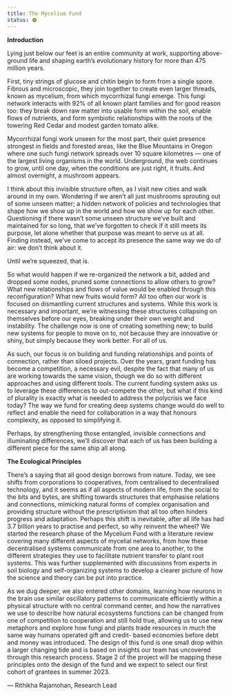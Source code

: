 ```yaml
---
title: The Mycelium Fund
status: 🟠
---
```


**Introduction**

Lying just below our feet is an entire community at work, supporting above-ground life and shaping earth’s evolutionary history for more than 475 million years. 

First, tiny strings of glucose and chitin begin to form from a single spore. Fibrous and microscopic, they join together to create even larger threads, known as mycelium, from which mycorrhizal fungi emerge. This fungi network interacts with 92% of all known plant families and for good reason too: they break down raw matter into usable form within the soil, enable flows of nutrients, and form symbiotic relationships with the roots of the towering Red Cedar and modest garden tomato alike. 

Mycorrhizal fungi work unseen for the most part, their quiet presence strongest in fields and forested areas, like the Blue Mountains in Oregon where one such fungi network spreads over 10 square kilometres — one of the largest living organisms in the world. Underground, the web continues to grow, until one day, when the conditions are just right, it fruits. And almost overnight, a mushroom appears.

I think about this invisible structure often, as I visit new cities and walk around in my own. Wondering if we aren’t all just mushrooms sprouting out of some unseen matter; a hidden network of policies and technologies that shape how we show up in the world and how we show up for each other. Questioning if there wasn’t some unseen structure we’ve built and maintained for so long, that we’ve forgotten to check if it still meets its purpose, let alone whether that purpose was meant to serve us at all. Finding instead, we’ve come to accept its presence the same way we do of air: we don’t think about it.

Until we’re squeezed, that is.

So what would happen if we re-organized the network a bit, added and dropped some nodes, pruned some connections to allow others to grow? What new relationships and flows of value would be enabled through this reconfiguration? What new fruits would form? All too often our work is focused on dismantling current structures and systems. While this work is necessary and important, we’re witnessing these structures collapsing on themselves before our eyes, breaking under their own weight and instability. The challenge now is one of creating something new; to build new systems for people to move on to, not because they are innovative or shiny, but simply because they work better. For all of us. 

As such, our focus is on building and funding relationships and points of connection, rather than siloed projects. Over the years, grant funding has become a competition, a necessary evil, despite the fact that many of us are working towards the same vision, though we do so with different approaches and using different tools. The current funding system asks us to leverage these differences to out-compete the other, but what if this kind of plurality is exactly what is needed to address the polycrisis we face today? The way we fund for creating deep systems change would do well to reflect and enable the need for collaboration in a way that honours complexity, as opposed to simplifying it.

Perhaps, by strengthening those entangled, invisible connections and illuminating differences, we’ll discover that each of us has been building a different piece for the same ship all along. 


**The Ecological Principles**

There’s a saying that all good design borrows from nature. Today, we see shifts from corporations to cooperatives, from centralised to decentralised technology, and it seems as if all aspects of modern life, from the social to the bits and bytes, are shifting towards structures that emphasise relations and connections, mimicking natural forms of complex organisation and providing structure without the prescriptivism that all too often hinders progress and adaptation. Perhaps this shift is inevitable, after all life has had 3.7 billion years to practise and perfect, so why reinvent the wheel? We started the research phase of the Mycelium Fund with a literature review covering many different aspects of mycelial networks, from how these decentralised systems communicate from one area to another, to the different strategies they use to facilitate nutrient transfer to plant root systems. This was further supplemented with discussions from experts in soil biology and self-organizing systems to develop a clearer picture of how the science and theory can be put into practice. 

As we dug deeper, we also entered other domains, learning how neurons in the brain use similar oscillatory patterns to communicate efficiently within a physical structure with no central command center, and how the narratives we use to describe how natural ecosystems functions can be changed from one of competition to cooperation and still hold true, allowing us to use new metaphors and explore how fungi and plants trade resources in much the same way humans operated gift and credit- based economies before debt and money was introduced. The design of this fund is one small drop within a larger changing tide and is based on insights our team has uncovered through this research process. Stage 2 of the project will be mapping these principles onto the design of the fund and we expect to select our first cohort of grantees in summer 2023. 

— Rithikha Rajamohan, Research Lead




